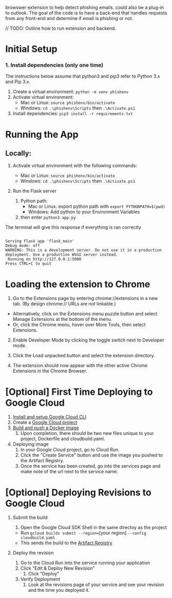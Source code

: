 browswer extension to help detect phishing emails. could also be a plug-in to outlook. The goal of the code is to have a back-end that handles requests from any front-end and determine if email is phishing or not. 


// TODO: Outline how to run extension and backend. 


# Initial Setup


### 1. Install dependencies (only one time)
The instructions below assume that python3 and pip3 refer to Python 3.x and Pip 3.x.

1. Create a virtual environment: `python -m venv phishenv`
2. Activate virtual environment:
    * Mac or Linux: `source phishenv/bin/activate`
    * Windows: `cd .\phishenv\Scripts` then `.\Activate.ps1`
3. Install dependencies: `pip3 install -r requirements.txt`

# Running the App

## Locally:

1. Activate virtual environment with the following commands:
   * Mac or Linux: `source phishenv/bin/activate`
   * Windows: `cd .\phishenv\Scripts` then `.\Activate.ps1`



2. Run the Flask server
   1. Python path:
      * Mac or Linux: export python path with `export PYTHONPATH=$(pwd)`
      * Windows: Add python to your Environment Variables
   2. then enter `python3 app.py`

The terminal will give this response if everything is ran correctly
<pre><code>
Serving Flask app 'flask_main'
Debug mode: off
WARNING: This is a development server. Do not use it in a production deployment. Use a production WSGI server instead.
 Running on http://127.0.0.1:5000
Press CTRL+C to quit
</code></pre>

# Loading the extension to Chrome


1. Go to the Extensions page by entering chrome://extensions in a new tab. (By design chrome:// URLs are not linkable.)

* Alternatively, click on the Extensions menu puzzle button and select Manage Extensions at the bottom of the menu.
* Or, click the Chrome menu, hover over More Tools, then select Extensions.
2. Enable Developer Mode by clicking the toggle switch next to Developer mode.

3. Click the Load unpacked button and select the extension directory.

4. The extension should now appear with the other active Chrome Extensions in the Chrome Browser.

# [Optional] First Time Deploying to Google Cloud

1. [Install and setup Google Cloud CLI](https://cloud.google.com/sdk/docs/install-sdk)
2. Create a [Google Cloud project]('https://cloud.google.com/resource-manager/docs/creating-managing-projects')
3. [Build and push a Docker image]('https://cloud.google.com/build/docs/build-push-docker-image')
   1. Upon completion, there should be two new files unique to your project, Dockerfile and cloudbuild.yaml.
4. Deploying image
   1. In your Google Cloud project, go to Cloud Run.
   2. Click the "Create Service" button and use the image you pushed to the Artifact Registry.
   3. Once the service has been created, go into the services page and make note of the url next to the service name.

# [Optional] Deploying Revisions to Google Cloud

1. Submit the build
   1. Open the Google Cloud SDK Shell in the same directoy as the project
   * Run `gcloud builds submit --region=`[your region] `--config cloudbuild.yaml`
   * This sends the build to the [Artifact Registry](https://console.cloud.google.com/artifacts)

2. Deploy the revision
   1. Go to the Cloud Run into the service running your application
   2. Click "Edit & Deploy New Revision"
      1. Click "Deploy"
   3. Verify Deployment
      1. Look at the revisions page of your service and see your revision and the time you deployed it.

